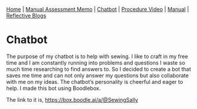 [Home](index.md) | [Manual Assessment Memo](manual_assessment_memo.md) | [Chatbot](chatbot.md) | [Procedure Video](procedure_video.md) | [Manual](manual.md) | [Reflective Blogs](reflective_blogs.md)

# Chatbot
The purpose of my chatbot is to help with sewing. I like to craft in my free time and I am constantly running into problems and questions I waste so much time researching to find answers to. So I decided to create a bot that saves me time and can not only answer my questions but also collaborate with me on my ideas. The chatbot’s personality is cheerful and eager to help. I made this bot using Boodlebox.

The link to it is, https://box.boodle.ai/a/@SewingSally

